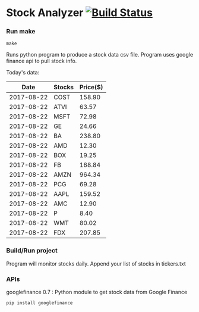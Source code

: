 # Stock Analyzer [![Build Status](https://travis-ci.org/ogoyal/StockAnalyzer.svg?branch=master)](https://travis-ci.org/ogoyal/StockAnalyzer)

### Run make
```
make
```

Runs python program to produce a stock data csv file. Program uses google finance api to pull stock info.

Today's data:

| Date| Stocks| Price($) | 
| --- | --- | ---  | 
| 2017-08-22| COST| 158.90 | 
| 2017-08-22| ATVI| 63.57 | 
| 2017-08-22| MSFT| 72.98 | 
| 2017-08-22| GE| 24.66 | 
| 2017-08-22| BA| 238.80 | 
| 2017-08-22| AMD| 12.30 | 
| 2017-08-22| BOX| 19.25 | 
| 2017-08-22| FB| 168.84 | 
| 2017-08-22| AMZN| 964.34 | 
| 2017-08-22| PCG| 69.28 | 
| 2017-08-22| AAPL| 159.52 | 
| 2017-08-22| AMC| 12.90 | 
| 2017-08-22| P| 8.40 | 
| 2017-08-22| WMT| 80.02 | 
| 2017-08-22| FDX| 207.85 | 

### Build/Run project

Program will monitor stocks daily. Append your list of stocks in tickers.txt

### APIs
googlefinance 0.7 : Python module to get stock data from Google Finance

```
pip install googlefinance
```

